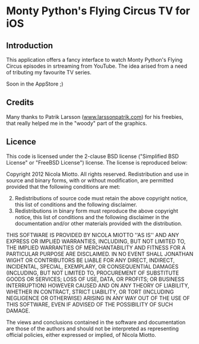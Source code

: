 Monty Python's Flying Circus TV for iOS
=======================================

Introduction
-------------

This application offers a fancy interface to watch Monty Python's Flying Circus episodes in srtreaming from YouTube.
The idea arised from a need of tributing my favourite TV series.

Soon in the AppStore ;)

Credits
-------

Many thanks to Patrik Larsson (www.larssonpatrik.com) for his freebies,
that really helped me in the "woody" part of the graphics.

Licence
-------
This code is licensed under the 2-clause BSD license ("Simplified BSD License" or "FreeBSD License") license. The license is reproduced below:

Copyright 2012 Nicola Miotto. All rights reserved.
Redistribution and use in source and binary forms, with or without modification, are permitted provided that the following conditions are met:

2. Redistributions of source code must retain the above copyright notice, this list of conditions and the following disclaimer.
3. Redistributions in binary form must reproduce the above copyright notice, this list of conditions and the following disclaimer in the documentation and/or other materials provided with the distribution.

THIS SOFTWARE IS PROVIDED BY NICOLA MIOTTO ''AS IS'' AND ANY EXPRESS OR IMPLIED WARRANTIES, INCLUDING, BUT NOT LIMITED TO, THE IMPLIED WARRANTIES OF MERCHANTABILITY AND FITNESS FOR A PARTICULAR PURPOSE ARE DISCLAIMED. IN NO EVENT SHALL JONATHAN WIGHT OR CONTRIBUTORS BE LIABLE FOR ANY DIRECT, INDIRECT, INCIDENTAL, SPECIAL, EXEMPLARY, OR CONSEQUENTIAL DAMAGES (INCLUDING, BUT NOT LIMITED TO, PROCUREMENT OF SUBSTITUTE GOODS OR SERVICES; LOSS OF USE, DATA, OR PROFITS; OR BUSINESS INTERRUPTION) HOWEVER CAUSED AND ON ANY THEORY OF LIABILITY, WHETHER IN CONTRACT, STRICT LIABILITY, OR TORT (INCLUDING NEGLIGENCE OR OTHERWISE) ARISING IN ANY WAY OUT OF THE USE OF THIS SOFTWARE, EVEN IF ADVISED OF THE POSSIBILITY OF SUCH DAMAGE.

The views and conclusions contained in the software and documentation are those of the authors and should not be interpreted as representing official policies, either expressed or implied, of Nicola Miotto.
